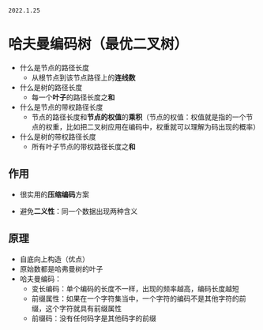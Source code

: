 ```
2022.1.25
```

# 哈夫曼编码树（最优二叉树）

- 什么是节点的路径长度
    - 从根节点到该节点路径上的**连线数**
- 什么是树的路径长度
    - 每一个**叶子**的路径长度之**和**
- 什么是节点的带权路径长度
    - 节点的路径长度和**节点的权值**的**乘积**（节点的权值：权值就是指的一个节点的权重，比如把二叉树应用在编码中，权重就可以理解为码出现的概率）
- 什么是树的带权路径长度
    - 所有叶子节点的带权路径长度之**和**

## 作用
- 很实用的**压缩编码**方案

- 避免**二义性**：同一个数据出现两种含义

## 原理
- 自底向上构造（优点）
- 原始数都是哈弗曼树的叶子
- 哈夫曼编码：
    - 变长编码：单个编码的长度不一样，出现的频率越高，编码长度越短
    - 前缀属性：如果在一个字符集当中，一个字符的编码不是其他字符的前缀，这个字符就具有前缀属性
    - 前缀码：没有任何码字是其他码字的前缀
